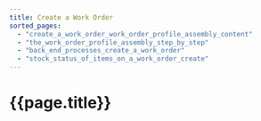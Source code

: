 ```yaml
---
title: Create a Work Order
sorted_pages:
  - "create_a_work_order_work_order_profile_assembly_content"
  - "the_work_order_profile_assembly_step_by_step"
  - "back_end_processes_create_a_work_order"
  - "stock_status_of_items_on_a_work_order_create"
---
```

# {{page.title}}
